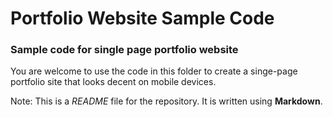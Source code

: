 
# Portfolio Website Sample Code

### Sample code for single page portfolio website

You are welcome to use the code in this folder to create a singe-page portfolio site that looks decent on mobile devices.

Note: This is a *README* file for the repository. It is written using **Markdown**.
